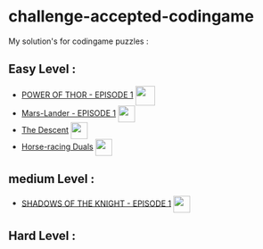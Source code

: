 # challenge-accepted-codingame

My solution's for codingame puzzles : 

## Easy Level : 
 - [POWER OF THOR - EPISODE 1](https://github.com/gazwannagm/challenge-accepted-codingame/blob/main/Week01/POWER-OF-THOR-EPISODE1%20.ts) <img src="https://res.cloudinary.com/deiwqu3r2/image/upload/v1656831970/icons8-thor-hammer-96_qg8m4j.png" width="35" align ="center">
 - [Mars-Lander - EPISODE 1](https://github.com/gazwannagm/challenge-accepted-codingame/blob/main/Week01/MarsLander-Episode1.ts) <img src="https://res.cloudinary.com/deiwqu3r2/image/upload/v1656832175/icons8-lander-64_baqomi.png" align="center" width="30">
  - [The Descent](https://github.com/gazwannagm/challenge-accepted-codingame/blob/main/Week02/The%20Descent.ts) <img src="https://res.cloudinary.com/deiwqu3r2/image/upload/v1657087127/up-pointing-military-airplane_1f6e6_etzydb.png" align="center" width="30">
  - [Horse-racing Duals](https://github.com/gazwannagm/challenge-accepted-codingame/blob/main/Week02/Horse-racing%20Duals.py) <img src="https://res.cloudinary.com/deiwqu3r2/image/upload/v1657463544/kisspng-star-stable-horse-sticker-clip-art-5ae4ec5b8da936.1094715015249521555803_mcnuf7.jpg" align="center" width="30">
 
## medium Level : 
 - [SHADOWS OF THE KNIGHT - EPISODE 1](https://github.com/gazwannagm/challenge-accepted-codingame/blob/main/Week01/SHADOWS-OF-THE-KNIGHT-EPISODE1.ts) <img src="https://res.cloudinary.com/deiwqu3r2/image/upload/v1656832565/icons8-batman-96_baos6i.png" align="center" width="30">


## Hard Level : 
